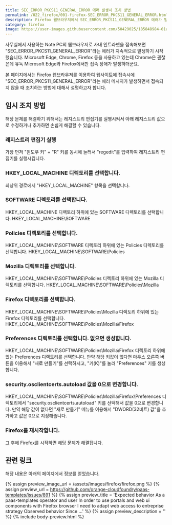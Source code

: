 ```yaml
---
title: SEC_ERROR_PKCS11_GENERAL_ERROR 에러 발생시 조치 방법
permalink: /022_firefox/001-firefox-SEC_ERROR_PKCS11_GENERAL_ERROR.html
description: Firefox 웹브라우저에서 SEC_ERROR_PKCS11_GENERAL_ERROR 에러가 발생할 경우 조치하는 방법에 대해서 설명합니다.
category: firefox
image: https://user-images.githubusercontent.com/50429025/185848984-01adfb6f-1c44-4de6-8b16-6174ed31d90e.jpg
---
```


사무실에서 사용하는 Note PC의 웹브라우저로 사내 인트라넷을 접속해보면 "SEC_ERROR_PKCS11_GENERAL_ERROR"라는 에러가 지속적으로 발생하기 시작했습니다. Microsoft Edge, Chrome, Firefox 등을 사용하고 있는데 Chrome은 괜찮은데 유독 Microsoft Edge와 Firefox에서만 접속 장애가 발생하더군요. 


본 페이지에서는 Firefox 웹브라우저를 이용하여 웹사이트에 접속시에 "SEC_ERROR_PKCS11_GENERAL_ERROR"라는 에러 메시지가 발생하면서 접속되지 않을 때 조치하는 방법에 대해서 설명하고자 합니다.


임시 조치 방법
---


해당 문제를 해결하기 위해서는 레지스트리 편집기를 실행시켜서 아래 레지스트리 값으로 수정하거나 추가하면 손쉽게 해결할 수 있습니다. 


### 레지스트리 편집기 실행


가장 먼저 "윈도우 키" + "R" 키를 동시에 눌러서 "regedit"를 입력하여 레지스트리 편집기를 실행시킵니다.


### HKEY_LOCAL_MACHINE 디렉토리를 선택합니다. 


최상위 경로에서 "HKEY_LOCAL_MACHINE" 항목을 선택합니다. 


### SOFTWARE 디렉토리를 선택합니다. 


HKEY_LOCAL_MACHINE 디렉토리 하위에 있는 SOFTWARE 디렉토리를 선택합니다. 
HKEY_LOCAL_MACHINE\SOFTWARE


### Policies 디렉토리를 선택합니다.


HKEY_LOCAL_MACHINE\SOFTWARE 디렉토리 하위에 있는 Policies 디렉토리를 선택합니다.
HKEY_LOCAL_MACHINE\SOFTWARE\Policies


### Mozilla 디렉토리를 선택합니다. 


HKEY_LOCAL_MACHINE\SOFTWARE\Policies 디렉토리 하위에 있는 Mozilla 디렉토리를 선택합니다.
HKEY_LOCAL_MACHINE\SOFTWARE\Policies\Mozilla


### Firefox 디렉토리를 선택합니다. 


HKEY_LOCAL_MACHINE\SOFTWARE\Policies\Mozilla 디렉토리 하위에 있는 Firefox 디렉토리를 선택합니다. 
HKEY_LOCAL_MACHINE\SOFTWARE\Policies\Mozilla\Firefox


### Preferences 디렉토리를 선택합니다. 없으면 생성합니다. 


HKEY_LOCAL_MACHINE\SOFTWARE\Policies\Mozilla\Firefox 디렉토리 하위에 있는 Preferences 디렉토리를 선택합니다. 
만약 해당 키값이 없다면 마우스 오른쪽 버튼을 이용해서 "새로 만들기"를 선택하시고, "키(K)"를 눌러 "Preferences" 키를 생성합니다. 


### security.osclientcerts.autoload 값을 0으로 변경합니다. 


HKEY_LOCAL_MACHINE\SOFTWARE\Policies\Mozilla\Firefox\Preferences 디렉토리에서 "security.osclientcerts.autoload" 키를 선택해서 값을 0으로 변경합니다. 만약 해당 값이 없다면 "새로 만들기" 메뉴를 이용해서 "DWORD(32비트) 값"을 추가하고 값은 0으로 지정해줍니다. 


### Firefox를 재시작합니다. 


그 후에 Firefox를 시작하면 해당 문제가 해결됩니다. 


관련 링크
---


해당 내용은 아래의 페이지에서 정보를 얻었습니다.


{% assign preview_image_url = /assets/images/firefox/firefox.png %}
{% assign preview_url = https://github.com/orange-cloudfoundry/paas-templates/issues/891 %}
{% assign preview_title = 'Expected behavior As a paas-templates operator and user In order to use portals and web ui components with Firefox browser I need to adapt web access to entreprise strategy Observed behavior Since ...' %}
{% assign preview_description = '' %}
{% include body-preview.html %}